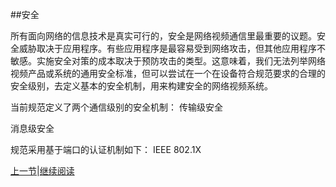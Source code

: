 ##安全

所有面向网络的信息技术是真实可行的，安全是网络视频通信里最重要的议题。安全威胁取决于应用程序。有些应用程序是最容易受到网络攻击，但其他应用程序不敏感。实施安全对策的成本取决于预防攻击的类型。这意味着，我们无法列举网络视频产品或系统的通用安全标准，但可以尝试在一个在设备符合规范要求的合理的安全级别，去定义基本的安全机制，用来构建安全的网络视频系统。

当前规范定义了两个通信级别的安全机制：
传输级安全

消息级安全

规范采用基于端口的认证机制如下：
IEEE 802.1X

[上一节](09.12.13)|[继续阅读](10.01)



